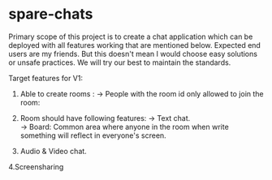 # spare-chats

Primary scope of this project is to create a chat application which can be deployed with all features 
working that are mentioned below. Expected end users are my friends. But this doesn't mean I would 
choose easy solutions or unsafe practices. We will try our best to maintain the standards. 

  
Target features for V1: 

1. Able to create rooms : 
  -> People with the room id only allowed to join the room: 

2. Room should have following features: 
  -> Text chat.  
  -> Board: Common area where anyone in the room when write something will reflect in everyone's screen.

3. Audio & Video chat.

4.Screensharing
 

